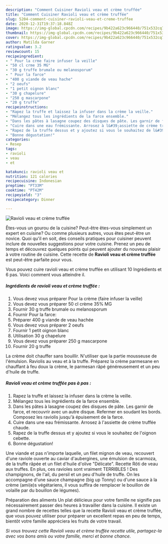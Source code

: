 ```yaml
---
description: "Comment Cuisiner Ravioli veau et crème truffée"
title: "Comment Cuisiner Ravioli veau et crème truffée"
slug: 5204-comment-cuisiner-ravioli-veau-et-creme-truffee
date: 2020-12-31T19:37:18.848Z
image: https://img-global.cpcdn.com/recipes/9b422a623c966440/751x532cq70/ravioli-veau-et-creme-truffee-photo-principale-de-la-recette.jpg
thumbnail: https://img-global.cpcdn.com/recipes/9b422a623c966440/751x532cq70/ravioli-veau-et-creme-truffee-photo-principale-de-la-recette.jpg
cover: https://img-global.cpcdn.com/recipes/9b422a623c966440/751x532cq70/ravioli-veau-et-creme-truffee-photo-principale-de-la-recette.jpg
author: Matilda Garner
ratingvalue: 3.2
reviewcount: 15
recipeingredient:
- " Pour la crme faire infuser la veille"
- "50 cl crme 35 MG"
- "30 g truffe brumale ou melanosporum"
- " Pour la farce"
- "400 g viande de veau hache"
- "2 oeufs"
- "1 petit oignon blanc"
- "30 g chapelure"
- "250 g mascarpone"
- "20 g truffe"
recipeinstructions:
- "Rapez la truffe et laissez la infuser dans la crème la veille."
- "Mélangez tous les ingrédients de la farce ensemble."
- "Dans les pâtes à lasagne coupez des disques de pâte. Les garnir de farce, et recouvrir avec un autre disque. Refermer en soudant les bords. Composez les raviolis jusqu&#39;à épuisement de la farce."
- "Cuire dans une eau frémissante. Arrosez à l&#39;assiette de crème truffée chaude."
- "Rapez de la truffe dessus et y ajoutez si vous le souhaitez de l&#39;oignon cebette."
- "Bonne dégustation!"
categories:
- Resep
tags:
- ravioli
- veau
- et

katakunci: ravioli veau et 
nutrition: 121 calories
recipecuisine: Indonesian
preptime: "PT33M"
cooktime: "PT42M"
recipeyield: "3"
recipecategory: Dinner

---
```



![Ravioli veau et crème truffée](https://img-global.cpcdn.com/recipes/9b422a623c966440/751x532cq70/ravioli-veau-et-creme-truffee-photo-principale-de-la-recette.jpg)

Êtes-vous un gourou de la cuisine? Peut-être êtes-vous simplement un expert en cuisine? Ou comme plusieurs autres, vous êtes peut-être un novice. Quoi qu'il en soit, des conseils pratiques pour cuisiner peuvent inclure de nouvelles suggestions pour votre cuisine. Prenez un peu de temps et découvrez quelques points qui peuvent ajouter du nouveau plaisir à votre routine de cuisine. Cette recette de <strong> Ravioli veau et crème truffée </strong> est peut-être parfaite pour vous.

<!--inarticleads1-->

Vous pouvez cuire ravioli veau et crème truffée en utilisant 10 Ingrédients et 6 pas. Voici comment vous atteindre il.

##### Ingrédients de ravioli veau et crème truffée :

1. Vous devez vous préparer  Pour la crème (faire infuser la veille)
1. Vous devez vous préparer 50 cl crème 35% MG
1. Fournir 30 g truffe brumale ou melanosporum
1. Fournir  Pour la farce:
1. Préparer 400 g viande de veau hachée
1. Vous devez vous préparer 2 oeufs
1. Fournir 1 petit oignon blanc
1. Utilisation 30 g chapelure
1. Vous devez vous préparer 250 g mascarpone
1. Fournir 20 g truffe


La crème doit chauffer sans bouillir. N&#39;utiliser que la partie mousseuse de l&#39;émulsion. Raviolis au veau et à la truffe. Préparez la crème parmesane en chauffant à feu doux la crème, le parmesan râpé généreusement et un peu d&#39;huile de truffe. 

<!--inarticleads2-->

##### Ravioli veau et crème truffée pas à pas :

1. Rapez la truffe et laissez la infuser dans la crème la veille.
1. Mélangez tous les ingrédients de la farce ensemble.
1. Dans les pâtes à lasagne coupez des disques de pâte. Les garnir de farce, et recouvrir avec un autre disque. Refermer en soudant les bords. Composez les raviolis jusqu&#39;à épuisement de la farce.
1. Cuire dans une eau frémissante. Arrosez à l&#39;assiette de crème truffée chaude.
1. Rapez de la truffe dessus et y ajoutez si vous le souhaitez de l&#39;oignon cebette.
1. Bonne dégustation!


Une viande et pas n&#39;importe laquelle, un filet mignon de veau, recouvert d&#39;une raviole ouverte au caviar d&#39;aubergines, une émulsion de scarmoza, de la truffe râpée et un filet d&#39;huile d&#39;olive &#34;Délicate&#34;. Recette Rôti de veau aux truffes. En plus, ces ravioles sont vraiment TERRIBLES ! Des champignons, de l&#39;ail, du persil et un peu d&#39;huile de truffe. On les accompagne d&#39;une sauce champagne (big up Tonny) ou d&#39;une sauce à la crème (ami(e)s végétariens, il vous suffira de remplacer le bouillon de volaille par du bouillon de légumes). 

<!--inarticleads1-->

<p>
Préparation des aliments Un plat délicieux pour votre famille ne signifie pas nécessairement passer des heures à travailler dans la cuisine. Il existe un grand nombre de recettes telles que la recette Ravioli veau et crème truffée, que vous pouvez utiliser pour préparer un excellent repas en peu de temps, bientôt votre famille appréciera les fruits de votre travail.
</p>

<p>
<i>Si vous trouvez cette Ravioli veau et crème truffée recette utile, partagez-la avec vos bons amis ou votre famille, merci et bonne chance.</i>
</p>
